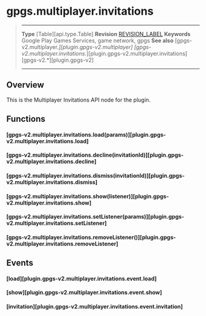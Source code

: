 # gpgs.multiplayer.invitations

> --------------------- ------------------------------------------------------------------------------------------
> __Type__              [Table][api.type.Table]
> __Revision__          [REVISION_LABEL](REVISION_URL)
> __Keywords__          Google Play Games Services, game network, gpgs
> __See also__          [gpgs-v2.multiplayer.*][plugin.gpgs-v2.multiplayer]
>                       [gpgs-v2.multiplayer.invitations.*][plugin.gpgs-v2.multiplayer.invitations]
>                       [gpgs-v2.*][plugin.gpgs-v2]
> --------------------- ------------------------------------------------------------------------------------------

## Overview

This is the Multiplayer Invitations API node for the plugin.

## Functions

#### [gpgs-v2.multiplayer.invitations.load(params)][plugin.gpgs-v2.multiplayer.invitations.load]

#### [gpgs-v2.multiplayer.invitations.decline(invitationId)][plugin.gpgs-v2.multiplayer.invitations.decline]

#### [gpgs-v2.multiplayer.invitations.dismiss(invitationId)][plugin.gpgs-v2.multiplayer.invitations.dismiss]

#### [gpgs-v2.multiplayer.invitations.show(listener)][plugin.gpgs-v2.multiplayer.invitations.show]

#### [gpgs-v2.multiplayer.invitations.setListener(params)][plugin.gpgs-v2.multiplayer.invitations.setListener]

#### [gpgs-v2.multiplayer.invitations.removeListener()][plugin.gpgs-v2.multiplayer.invitations.removeListener]

## Events

#### [load][plugin.gpgs-v2.multiplayer.invitations.event.load]

#### [show][plugin.gpgs-v2.multiplayer.invitations.event.show]

#### [invitation][plugin.gpgs-v2.multiplayer.invitations.event.invitation]